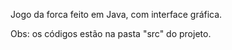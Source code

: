 Jogo da forca feito em Java, com interface gráfica.

Obs: os códigos estão na pasta "src" do projeto.

